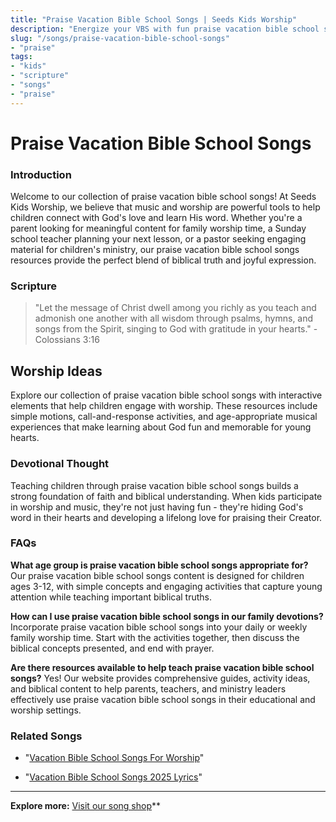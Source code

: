 ```yaml
---
title: "Praise Vacation Bible School Songs | Seeds Kids Worship"
description: "Energize your VBS with fun praise vacation bible school songs. Engaging worship music and activities for summer children's ministry."
slug: "/songs/praise-vacation-bible-school-songs"
- "praise"
tags:
- "kids"
- "scripture"
- "songs"
- "praise"
---
```


# Praise Vacation Bible School Songs

### Introduction

Welcome to our collection of praise vacation bible school songs! At Seeds Kids Worship, we believe that music and worship are powerful tools to help children connect with God's love and learn His word. Whether you're a parent looking for meaningful content for family worship time, a Sunday school teacher planning your next lesson, or a pastor seeking engaging material for children's ministry, our praise vacation bible school songs resources provide the perfect blend of biblical truth and joyful expression.

### Scripture

> "Let the message of Christ dwell among you richly as you teach and admonish one another with all wisdom through psalms, hymns, and songs from the Spirit, singing to God with gratitude in your hearts." - Colossians 3:16

## Worship Ideas

Explore our collection of praise vacation bible school songs with interactive elements that help children engage with worship. These resources include simple motions, call-and-response activities, and age-appropriate musical experiences that make learning about God fun and memorable for young hearts.

### Devotional Thought

Teaching children through praise vacation bible school songs builds a strong foundation of faith and biblical understanding. When kids participate in worship and music, they're not just having fun - they're hiding God's word in their hearts and developing a lifelong love for praising their Creator.

### FAQs

**What age group is praise vacation bible school songs appropriate for?**
Our praise vacation bible school songs content is designed for children ages 3-12, with simple concepts and engaging activities that capture young attention while teaching important biblical truths.

**How can I use praise vacation bible school songs in our family devotions?**
Incorporate praise vacation bible school songs into your daily or weekly family worship time. Start with the activities together, then discuss the biblical concepts presented, and end with prayer.

**Are there resources available to help teach praise vacation bible school songs?**
Yes! Our website provides comprehensive guides, activity ideas, and biblical content to help parents, teachers, and ministry leaders effectively use praise vacation bible school songs in their educational and worship settings.

### Related Songs

- "[Vacation Bible School Songs For Worship](/songs/vacation-bible-school-songs-for-worship/)"

- "[Vacation Bible School Songs 2025 Lyrics](/activities/vacation-bible-school-songs-2025-lyrics/)"

---

**Explore more:** [Visit our song shop](https://seedskidsworship.com/shop)**

<!-- Schema Markup -->
<script type="application/ld+json">
{
  "@context": "https://schema.org",
  "@type": "MusicRecording",
  "name": "Praise Vacation Bible School Songs",
  "byArtist": {
    "@type": "MusicGroup",
    "name": "Seeds Kids Worship"
  },
  "isFamilyFriendly": true,
  "url": "https://seedskidsworship.com/songs/praise-vacation-bible-school-songs/"
}
</script>